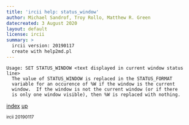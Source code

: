 ```yaml
---
title: 'ircii help: status_window'
author: Michael Sandrof, Troy Rollo, Matthew R. Green
datecreated: 3 August 2020
layout: default
license: ircii
summary: >
  ircii version: 20190117
  create with help2md.pl
---
```

```
Usage: SET STATUS_WINDOW <text displayed in current window status line>
  The value of STATUS_WINDOW is replaced in the STATUS_FORMAT
  variable for an occurence of %W if the window is the current
  window.  If the window is not the current window (or if there
  is only one window visible), then %W is replaced with nothing.
```

[index](index.html)
[up](..)

<small> ircii 20190117 </small>
